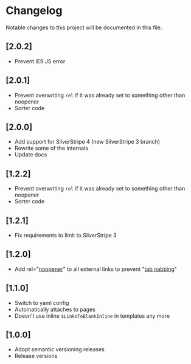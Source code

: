 # Changelog

Notable changes to this project will be documented in this file.

## [2.0.2]
- Prevent IE9 JS error

## [2.0.1]
- Prevent overwriting `rel` if it was already set to something other than noopener
- Sorter code

## [2.0.0]
- Add support for SilverStripe 4 (new SilverStripe 3 branch)
- Rewrite some of the internals
- Update docs

## [1.2.2]
- Prevent overwriting `rel` if it was already set to something other than noopener
- Sorter code

## [1.2.1]
- Fix requirements to limit to SilverStripe 3

## [1.2.0]
- Add rel="[noopener](https://mathiasbynens.github.io/rel-noopener/)" to all external links to prevent "[tab nabbing](http://www.azarask.in/blog/post/a-new-type-of-phishing-attack/)"

## [1.1.0]
- Switch to yaml config
- Automatically attaches to pages
- Doesn't use inline `$LinksToBlankInline` in templates any more

## [1.0.0]
- Adopt semantic versioning releases
- Release versions
